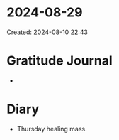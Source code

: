 # 2024-08-29
Created: 2024-08-10 22:43

# Gratitude Journal 

- 

# Diary 

- Thursday healing mass. 
